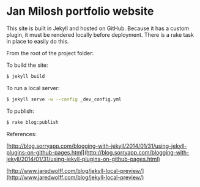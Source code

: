 # Jan Milosh portfolio website

This site is built in Jekyll and hosted on GitHub. Because it has a custom plugin, it must be rendered locally before deployment. There is a rake task in place to easily do this.

From the root of the project folder:

To build the site:

```sh
$ jekyll build
```
To run a local server:

```sh
$ jekyll serve -w --config _dev_config.yml
```

To publish:

```sh
$ rake blog:publish
 ```

References:

[http://blog.sorryapp.com/blogging-with-jekyll/2014/01/31/using-jekyll-plugins-on-github-pages.html](http://blog.sorryapp.com/blogging-with-jekyll/2014/01/31/using-jekyll-plugins-on-github-pages.html)

[http://www.jaredwolff.com/blog/jekyll-local-preview/](http://www.jaredwolff.com/blog/jekyll-local-preview/)